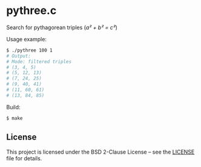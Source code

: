 # pythree.c
Search for pythagorean triples (*a² + b² = c²*)

Usage example:
```bash
$ ./pythree 100 1
# Output:
# Mode: filtered triples
# (3, 4, 5)
# (5, 12, 13)
# (7, 24, 25)
# (9, 40, 41)
# (11, 60, 61)
# (13, 84, 85)
```

Build:
```bash
$ make
```

## License
This project is licensed under the BSD 2-Clause License – see the [LICENSE](LICENSE) file for details.

